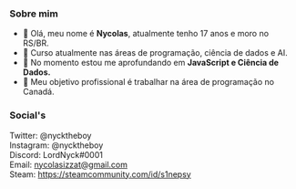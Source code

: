 <h3> Sobre mim </h3>

- 👋 Olá, meu nome é <b>Nycolas</b>, atualmente tenho 17 anos e moro no RS/BR. 
- 👀 Curso atualmente nas áreas de programação, ciência de dados e AI.
- 🌱 No momento estou me aprofundando em <b>JavaScript e Ciência de Dados.</b>
- 💞️ Meu objetivo profissional é trabalhar na área de programação no Canadá.

<h3> Social's </h3>

Twitter: @nycktheboy
<br>
Instagram: @nycktheboy
<br>
Discord: LordNyck#0001
<br>
Email: nycolasizzat@gmail.com
<br>
Steam: https://steamcommunity.com/id/s1nepsy
